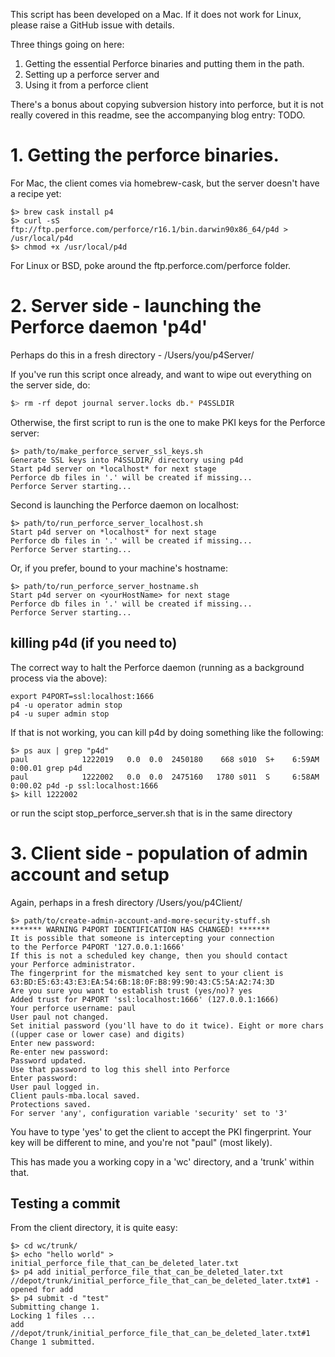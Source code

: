 This script has been developed on a Mac. If it does not work for Linux, please raise a GitHub issue with details.

Three things going on here:

1.  Getting the essential Perforce binaries and putting them in the path.
2.  Setting up a perforce server and
3.  Using it from a perforce client

There's a bonus about copying subversion history into perforce, but it is not really covered in this readme, see the accompanying blog entry: TODO.

# 1. Getting the perforce binaries.

For Mac, the client comes via homebrew-cask, but the server doesn't have a recipe yet:

```
$> brew cask install p4
$> curl -sS ftp://ftp.perforce.com/perforce/r16.1/bin.darwin90x86_64/p4d > /usr/local/p4d
$> chmod +x /usr/local/p4d
```

For Linux or BSD, poke around the ftp.perforce.com/perforce folder.

# 2. Server side - launching the Perforce daemon 'p4d'

Perhaps do this in a fresh directory - /Users/you/p4Server/

If you've run this script once already, and want to wipe out everything on the server side, do:

```bash
$> rm -rf depot journal server.locks db.* P4SSLDIR
```

Otherwise, the first script to run is the one to make PKI keys for the Perforce server:

```
$> path/to/make_perforce_server_ssl_keys.sh
Generate SSL keys into P4SSLDIR/ directory using p4d
Start p4d server on *localhost* for next stage
Perforce db files in '.' will be created if missing...
Perforce Server starting...
```

Second is launching the Perforce daemon on localhost:

```
$> path/to/run_perforce_server_localhost.sh
Start p4d server on *localhost* for next stage
Perforce db files in '.' will be created if missing...
Perforce Server starting...
```

Or, if you prefer, bound to your machine's hostname:

```
$> path/to/run_perforce_server_hostname.sh
Start p4d server on <yourHostName> for next stage
Perforce db files in '.' will be created if missing...
Perforce Server starting...
```

## killing p4d (if you need to)

The correct way to halt the Perforce daemon (running as a background process via the above):

```
export P4PORT=ssl:localhost:1666
p4 -u operator admin stop
p4 -u super admin stop
```

If that is not working, you can kill p4d by doing something like the following:

```
$> ps aux | grep "p4d"
paul            1222019   0.0  0.0  2450180    668 s010  S+    6:59AM   0:00.01 grep p4d
paul            1222002   0.0  0.0  2475160   1780 s011  S     6:58AM   0:00.02 p4d -p ssl:localhost:1666
$> kill 1222002
```
or run the scipt stop_perforce_server.sh that is in the same directory

# 3. Client side - population of admin account and setup

Again, perhaps in a fresh directory /Users/you/p4Client/

```
$> path/to/create-admin-account-and-more-security-stuff.sh
******* WARNING P4PORT IDENTIFICATION HAS CHANGED! *******
It is possible that someone is intercepting your connection
to the Perforce P4PORT '127.0.0.1:1666'
If this is not a scheduled key change, then you should contact
your Perforce administrator.
The fingerprint for the mismatched key sent to your client is
63:BD:E5:63:43:E3:EA:54:6B:18:0F:B8:99:90:43:C5:5A:A2:74:3D
Are you sure you want to establish trust (yes/no)? yes
Added trust for P4PORT 'ssl:localhost:1666' (127.0.0.1:1666)
Your perforce username: paul
User paul not changed.
Set initial password (you'll have to do it twice). Eight or more chars ((upper case or lower case) and digits)
Enter new password:
Re-enter new password:
Password updated.
Use that password to log this shell into Perforce
Enter password:
User paul logged in.
Client pauls-mba.local saved.
Protections saved.
For server 'any', configuration variable 'security' set to '3'
```

You have to type 'yes' to get the client to accept the PKI fingerprint. Your key will be different to mine, and you're not "paul" (most likely).

This has made you a working copy in a 'wc' directory, and a 'trunk' within that.

## Testing a commit

From the client directory, it is quite easy:

```
$> cd wc/trunk/
$> echo "hello world" > initial_perforce_file_that_can_be_deleted_later.txt
$> p4 add initial_perforce_file_that_can_be_deleted_later.txt
//depot/trunk/initial_perforce_file_that_can_be_deleted_later.txt#1 - opened for add
$> p4 submit -d "test"
Submitting change 1.
Locking 1 files ...
add //depot/trunk/initial_perforce_file_that_can_be_deleted_later.txt#1
Change 1 submitted.
```
